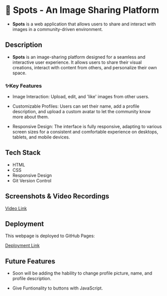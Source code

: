 # 📸 Spots - An Image Sharing Platform

- **Spots** is a web application that allows users to share and interact with images in a community-driven environment.

## Description

- **Spots** is an image-sharing platform designed for a seamless and interactive user experience. It allows users to share their visual creations, interact with content from others, and personalize their own space.

### ✨Key Features

- Image Interaction: Upload, edit, and 'like' images from other users.

- Customizable Profiles: Users can set their name, add a profile description, and upload a custom avatar to let the community know more about them.

- Responsive Design: The interface is fully responsive, adapting to various screen sizes for a consistent and comfortable experience on desktops, tablets, and mobile devices.

## Tech Stack

- HTML
- CSS
- Responsive Design
- Git Version Control

## Screenshots & Video Recordings

[Video Link](https://drive.google.com/file/d/1OsHzI2jqx2FBYIoBfMzFK9Gdt4K1mY7U/view?usp=drive_link)

## Deployment

This webpage is deployed to GitHub Pages:

[Deployment Link](https://miguelgho.github.io/se_project_spots/)

## Future Features

- Soon will be adding the hability to change profile picture, name, and profile description.

- Give Funtionality to buttons with JavaScript.
